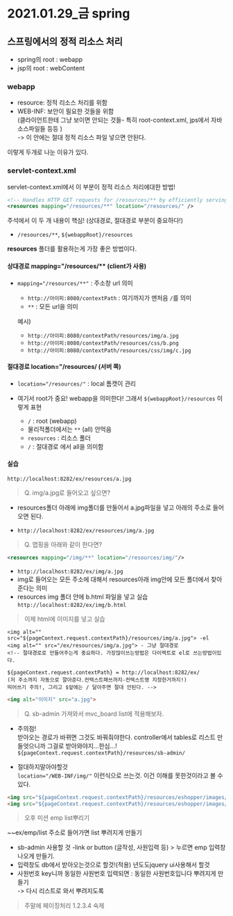 # 2021.01.29_금 spring

## 스프링에서의 정적 리소스 처리

- spring의 root : webapp  
- jsp의 root : webContent

### webapp

- resource: 정적 리소스 처리를 위함
- WEB-INF: 보안이 필요한 것들을 위함  
          (클라이언트한테 그냥 보이면 안되는 것들- 특히 root-context.xml, jps에서 자바 소스파일들 등등 )  
          -> 이 안에는 절대 정적 리소스 파일 넣으면 안된다.

이렇게 두개로 나눈 이유가 있다.

### servlet-context.xml

servlet-context.xml에서 이 부분이 정적 리소스 처리에대한 방법!  

```xml
<!-- Handles HTTP GET requests for /resources/** by efficiently serving up static resources in the ${webappRoot}/resources directory -->
<resources mapping="/resources/**" location="/resources/" />
```

주석에서 이 두 개 내용이 핵심! (상대경로, 절대경로 부분이 중요하다!)

- `/resources/**`,  `${webappRoot}/resources`

 **resources** 폴더를 활용하는게 가장 좋은 방법이다.

#### 상대경로  mapping="/resources/** (client가 사용)

- `mapping="/resources/**"` : 주소창 url 의미
  - `http://아이피:8080/contextPath` : 여기까지가 맨처음 `/`를 의미  
  - `**` : 모든 url을 의미

  예시)

  - `http://아이피:8080/contextPath/resources/img/a.jpg`
  - `http://아이피:8080/contextPath/resources/css/b.png`
  - `http://아이피:8080/contextPath/resources/css/img/c.jpg`  

#### 절대경로 location="/resources/ (서버 쪽)

- `location="/resources/"`  : local 톰캣이 관리  
- 여기서 root가 중요! webapp을 의미한다! 그래서 `${webappRoot}/resources` 이렇게 표현

  - `/`  : root (webapp)  
  - 물리적폴더에서는 `**` (all) 안먹음  
  - `resources` : 리소스 폴더
  - `/` : 절대경로 에서 all을 의미함  

#### 실습

`http://localhost:8282/ex/resources/a.jpg`

> Q. img/a.jpg로 들어오고 싶으면?

- resources폴더 아래에 img폴더를 만들어서 a.jpg파일을 넣고 아래의 주소로 들어오면 된다.

- `http://localhost:8282/ex/resources/img/a.jpg`

> Q. 맵핑을 아래와 같이 한다면?

```xml
<resources mapping="/img/**" location="/resources/img/"/>
```

- `http://localhost:8282/ex/img/a.jpg`
- img로 들어오는 모든 주소에 대해서 resources아래 img안에 모든 폴더에서 찾아준다는 의미
- resources img 폴더 안에 b.html 파일을 넣고 실습
`http://localhost:8282/ex/img/b.html`

> 이제 html에 이미지를 넣고 실습

```
<img alt="" src="${pageContext.request.contextPath}/resources/img/a.jpg"> -el
<img alt="" src="/ex/resources/img/a.jpg"> - 그냥 절대경로
<!-- 절대경로로 만들어주는게 중요하다. 가장많이쓰는방법은 다이렉트로 el로 쓰는방법이있다. 

${pageContext.request.contextPath} = http://localhost:8282/ex/ 
(저 주소까지 자동으로 깔아준다.컨텍스트패쓰까지-컨텍스트명 지정한거까지!)
띄어쓰기 주의!, 그리고 $앞에는 / 달아주면 절대 안된다. -->
```

```html
<img alt="이미지" src="a.jpg">
```

> Q. sb-admin 가져와서 mvc_board list에 적용해보자.

- 주의점!  
받아오는 경로가 바뀌면 그것도 바꿔줘야한다. controller에서 tables로 리스트 만들엇으니까 그걸로 받아와야지...한심...!
`${pageContext.request.contextPath}/resources/sb-admin/`

- 절대하지말아야할것  
 `location="/WEB-INF/img/"` 이런식으로 쓰는것. 이건 이해를 못한것이라고 볼 수 있다.
 
```html
<img src="${pageContext.request.contextPath}/resources/eshopper/images/home/product1.jpg" alt="" />
<img src="${pageContext.request.contextPath}/resources/eshopper/images/home/product2.jpg" alt="" /
```


 > 오후 미션 emp list뿌리기

~~ex/emp/list 주소로 들어가면 list 뿌려지게 만들기  
- sb-admin 사용할 것
-link or button (글작성, 사원입력 등) > 누르면 emp 입력창 나오게 만들기.
- 입력창도 db에서 받아오는것으로 할것!(적용) 년도도jquery ui사용해서 할것
- 사원번호 key니까 동일한 사원번호 입력되면 : 동일한 사원번호입니다 뿌려지게 만들기  
    -> 다시 리스트로 와서 뿌려지도록


 > 주말에 페이징처리 1.2.3.4 숙제
